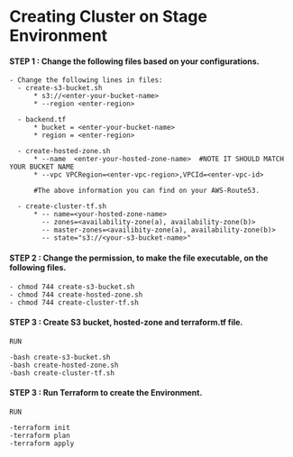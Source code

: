 # Creating Cluster on Stage Environment
<!--- -->

#### STEP 1 : Change the following files based on your configurations. 

```
- Change the following lines in files:
  - create-s3-bucket.sh
      * s3://<enter-your-bucket-name>
      * --region <enter-region>
      
  - backend.tf
      * bucket = <enter-your-bucket-name>
      * region = <enter-region>
      
  - create-hosted-zone.sh 
      * --name  <enter-your-hosted-zone-name>  #NOTE IT SHOULD MATCH YOUR BUCKET NAME
      * --vpc VPCRegion=<enter-vpc-region>,VPCId=<enter-vpc-id>
      
      #The above information you can find on your AWS-Route53. 
  
  - create-cluster-tf.sh
      * -- name=<your-hosted-zone-name>
        -- zones=<availability-zone(a), availability-zone(b)>
        -- master-zones=<availibity-zone(a), availability-zone(b)>
        -- state="s3://<your-s3-bucket-name>"
```

#### STEP 2 : Change the permission, to make the file executable, on the following files. 

```
- chmod 744 create-s3-bucket.sh
- chmod 744 create-hosted-zone.sh
- chmod 744 create-cluster-tf.sh
```

#### STEP 3 : Create S3 bucket, hosted-zone and terraform.tf file. 

```
RUN

-bash create-s3-bucket.sh
-bash create-hosted-zone.sh
-bash create-cluster-tf.sh
```

#### STEP 3 : Run Terraform to create the Environment.

```
RUN

-terraform init
-terraform plan 
-terraform apply 
```
